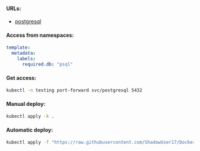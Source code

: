 #### URLs:
- [postgresql](https://hub.docker.com/r/bitnami/postgresql)

#### Access from namespaces:
```yaml
template:
  metadata:
    labels:
      required.db: "psql"
```

#### Get access:
```bash
kubectl -n testing port-forward svc/postgresql 5432
```

#### Manual deploy:
```bash
kubectl apply -k .
```

#### Automatic deploy:
```bash
kubectl apply -f "https://raw.githubusercontent.com/ShadowUser17/DockerTemplates/master/K8S/postgres/fluxcd-deploy.yml"
```
